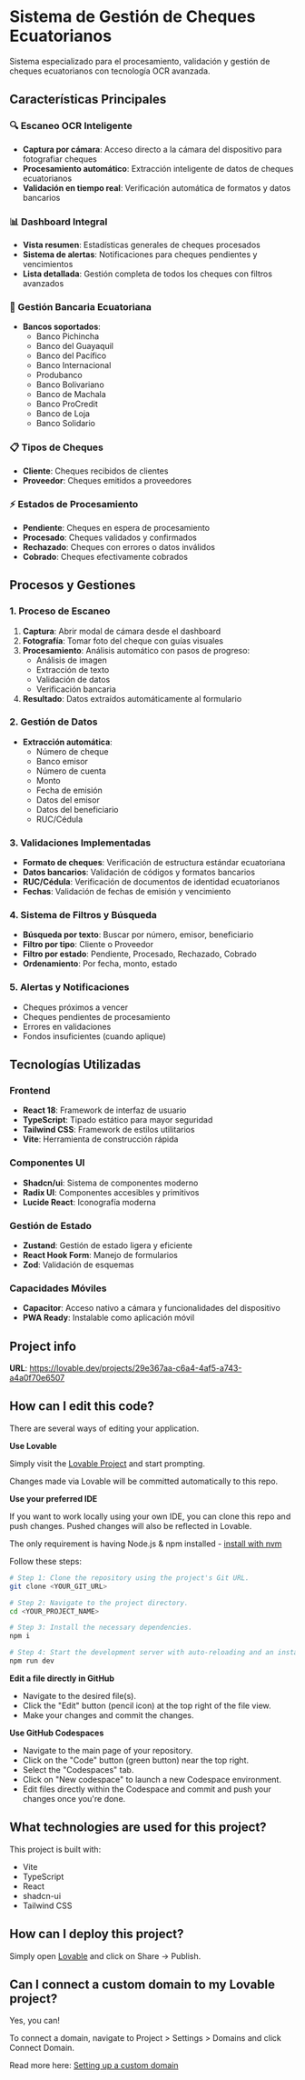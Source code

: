 # Sistema de Gestión de Cheques Ecuatorianos

Sistema especializado para el procesamiento, validación y gestión de cheques ecuatorianos con tecnología OCR avanzada.

## Características Principales

### 🔍 Escaneo OCR Inteligente
- **Captura por cámara**: Acceso directo a la cámara del dispositivo para fotografiar cheques
- **Procesamiento automático**: Extracción inteligente de datos de cheques ecuatorianos
- **Validación en tiempo real**: Verificación automática de formatos y datos bancarios

### 📊 Dashboard Integral
- **Vista resumen**: Estadísticas generales de cheques procesados
- **Sistema de alertas**: Notificaciones para cheques pendientes y vencimientos
- **Lista detallada**: Gestión completa de todos los cheques con filtros avanzados

### 🏦 Gestión Bancaria Ecuatoriana
- **Bancos soportados**:
  - Banco Pichincha
  - Banco del Guayaquil
  - Banco del Pacífico
  - Banco Internacional
  - Produbanco
  - Banco Bolivariano
  - Banco de Machala
  - Banco ProCredit
  - Banco de Loja
  - Banco Solidario

### 📋 Tipos de Cheques
- **Cliente**: Cheques recibidos de clientes
- **Proveedor**: Cheques emitidos a proveedores

### ⚡ Estados de Procesamiento
- **Pendiente**: Cheques en espera de procesamiento
- **Procesado**: Cheques validados y confirmados
- **Rechazado**: Cheques con errores o datos inválidos
- **Cobrado**: Cheques efectivamente cobrados

## Procesos y Gestiones

### 1. Proceso de Escaneo
1. **Captura**: Abrir modal de cámara desde el dashboard
2. **Fotografía**: Tomar foto del cheque con guías visuales
3. **Procesamiento**: Análisis automático con pasos de progreso:
   - Análisis de imagen
   - Extracción de texto
   - Validación de datos
   - Verificación bancaria
4. **Resultado**: Datos extraídos automáticamente al formulario

### 2. Gestión de Datos
- **Extracción automática**:
  - Número de cheque
  - Banco emisor
  - Número de cuenta
  - Monto
  - Fecha de emisión
  - Datos del emisor
  - Datos del beneficiario
  - RUC/Cédula

### 3. Validaciones Implementadas
- **Formato de cheques**: Verificación de estructura estándar ecuatoriana
- **Datos bancarios**: Validación de códigos y formatos bancarios
- **RUC/Cédula**: Verificación de documentos de identidad ecuatorianos
- **Fechas**: Validación de fechas de emisión y vencimiento

### 4. Sistema de Filtros y Búsqueda
- **Búsqueda por texto**: Buscar por número, emisor, beneficiario
- **Filtro por tipo**: Cliente o Proveedor
- **Filtro por estado**: Pendiente, Procesado, Rechazado, Cobrado
- **Ordenamiento**: Por fecha, monto, estado

### 5. Alertas y Notificaciones
- Cheques próximos a vencer
- Cheques pendientes de procesamiento
- Errores en validaciones
- Fondos insuficientes (cuando aplique)

## Tecnologías Utilizadas

### Frontend
- **React 18**: Framework de interfaz de usuario
- **TypeScript**: Tipado estático para mayor seguridad
- **Tailwind CSS**: Framework de estilos utilitarios
- **Vite**: Herramienta de construcción rápida

### Componentes UI
- **Shadcn/ui**: Sistema de componentes moderno
- **Radix UI**: Componentes accesibles y primitivos
- **Lucide React**: Iconografía moderna

### Gestión de Estado
- **Zustand**: Gestión de estado ligera y eficiente
- **React Hook Form**: Manejo de formularios
- **Zod**: Validación de esquemas

### Capacidades Móviles
- **Capacitor**: Acceso nativo a cámara y funcionalidades del dispositivo
- **PWA Ready**: Instalable como aplicación móvil

## Project info

**URL**: https://lovable.dev/projects/29e367aa-c6a4-4af5-a743-a4a0f70e6507

## How can I edit this code?

There are several ways of editing your application.

**Use Lovable**

Simply visit the [Lovable Project](https://lovable.dev/projects/29e367aa-c6a4-4af5-a743-a4a0f70e6507) and start prompting.

Changes made via Lovable will be committed automatically to this repo.

**Use your preferred IDE**

If you want to work locally using your own IDE, you can clone this repo and push changes. Pushed changes will also be reflected in Lovable.

The only requirement is having Node.js & npm installed - [install with nvm](https://github.com/nvm-sh/nvm#installing-and-updating)

Follow these steps:

```sh
# Step 1: Clone the repository using the project's Git URL.
git clone <YOUR_GIT_URL>

# Step 2: Navigate to the project directory.
cd <YOUR_PROJECT_NAME>

# Step 3: Install the necessary dependencies.
npm i

# Step 4: Start the development server with auto-reloading and an instant preview.
npm run dev
```

**Edit a file directly in GitHub**

- Navigate to the desired file(s).
- Click the "Edit" button (pencil icon) at the top right of the file view.
- Make your changes and commit the changes.

**Use GitHub Codespaces**

- Navigate to the main page of your repository.
- Click on the "Code" button (green button) near the top right.
- Select the "Codespaces" tab.
- Click on "New codespace" to launch a new Codespace environment.
- Edit files directly within the Codespace and commit and push your changes once you're done.

## What technologies are used for this project?

This project is built with:

- Vite
- TypeScript
- React
- shadcn-ui
- Tailwind CSS

## How can I deploy this project?

Simply open [Lovable](https://lovable.dev/projects/29e367aa-c6a4-4af5-a743-a4a0f70e6507) and click on Share -> Publish.

## Can I connect a custom domain to my Lovable project?

Yes, you can!

To connect a domain, navigate to Project > Settings > Domains and click Connect Domain.

Read more here: [Setting up a custom domain](https://docs.lovable.dev/tips-tricks/custom-domain#step-by-step-guide)
